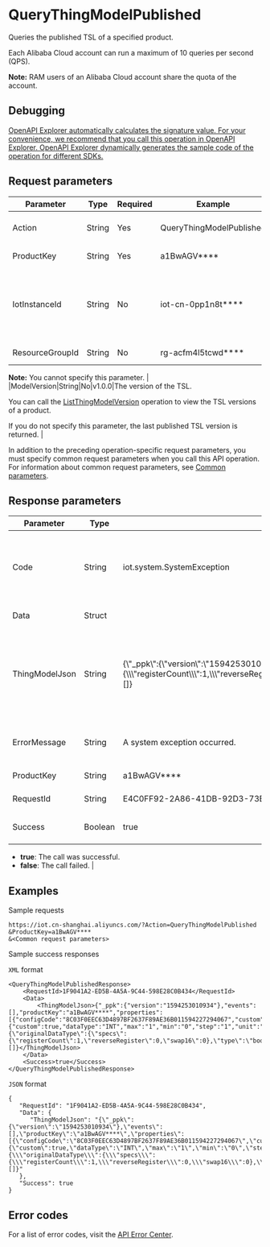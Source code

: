 # QueryThingModelPublished

Queries the published TSL of a specified product.

Each Alibaba Cloud account can run a maximum of 10 queries per second \(QPS\).

**Note:** RAM users of an Alibaba Cloud account share the quota of the account.

## Debugging

[OpenAPI Explorer automatically calculates the signature value. For your convenience, we recommend that you call this operation in OpenAPI Explorer. OpenAPI Explorer dynamically generates the sample code of the operation for different SDKs.](https://api.aliyun.com/#product=Iot&api=QueryThingModelPublished&type=RPC&version=2018-01-20)

## Request parameters

|Parameter|Type|Required|Example|Description|
|---------|----|--------|-------|-----------|
|Action|String|Yes|QueryThingModelPublished|The operation that you want to perform. Set the value to QueryThingModelPublished. |
|ProductKey|String|Yes|a1BwAGV\*\*\*\*|The ProductKey of the product. |
|IotInstanceId|String|No|iot-cn-0pp1n8t\*\*\*\*|The ID of the instance. The ID of the instance. This parameter is not required for public instances. However, the parameter is required for the instances that you have purchased. |
|ResourceGroupId|String|No|rg-acfm4l5tcwd\*\*\*\*|The ID of the resource group.

**Note:** You cannot specify this parameter. |
|ModelVersion|String|No|v1.0.0|The version of the TSL.

You can call the [ListThingModelVersion](~~150318~~) operation to view the TSL versions of a product.

If you do not specify this parameter, the last published TSL version is returned. |

In addition to the preceding operation-specific request parameters, you must specify common request parameters when you call this API operation. For information about common request parameters, see [Common parameters](~~30561~~).

## Response parameters

|Parameter|Type|Example|Description|
|---------|----|-------|-----------|
|Code|String|iot.system.SystemException|The error code returned if the call fails. For more information about error codes, see [Error codes](~~87387~~). |
|Data|Struct| |The returned data. |
|ThingModelJson|String|\{\\"\_ppk\\":\{\\"version\\":\\"1594253010934\\"\},\\"events\\":\[\],\\"productKey\\":\\"a1BwAGV\*\*\*\*\\",\\"properties\\":\[\{\\"configCode\\":\\"8C03F0EEC63D4897BF2637F89AE36B011594227294067\\",\\"custom\\":true,\\"customFlag\\":true,\\"dataSpecs\\":\{\\"custom\\":true,\\"dataType\\":\\"INT\\",\\"max\\":\\"1\\",\\"min\\":\\"0\\",\\"step\\":\\"1\\",\\"unit\\":\\"ppb\\"\},\\"dataType\\":\\"INT\\",\\"description\\":\\"1\\",\\"extendConfig\\":\\"\{\\\\\\"originalDataType\\\\\\":\{\\\\\\"specs\\\\\\":\{\\\\\\"registerCount\\\\\\":1,\\\\\\"reverseRegister\\\\\\":0,\\\\\\"swap16\\\\\\":0\},\\\\\\"type\\\\\\":\\\\\\"bool\\\\\\"\},\\\\\\"identifier\\\\\\":\\\\\\"WakeUpData\\\\\\",\\\\\\"registerAddress\\\\\\":\\\\\\"0x04\\\\\\",\\\\\\"scaling\\\\\\":1,\\\\\\"writeFunctionCode\\\\\\":0,\\\\\\"operateType\\\\\\":\\\\\\"inputStatus\\\\\\",\\\\\\"pollingTime\\\\\\":1000,\\\\\\"trigger\\\\\\":1\}\\",\\"identifier\\":\\"WakeUpData\\",\\"name\\":\\"WakeUpData\\",\\"productKey\\":\\"a114xeJGj2p\\",\\"required\\":false,\\"rwFlag\\":\\"READ\_ONLY\\",\\"std\\":false\}\],\\"services\\":\[\]\}|The TSL features. For more information about the data format of the ThingModelJson parameter, see [Data structure of ThingModelJson](~~150457~~). |
|ErrorMessage|String|A system exception occurred.|The error message returned if the call fails. |
|ProductKey|String|a1BwAGV\*\*\*\*|The ProductKey of the product. |
|RequestId|String|E4C0FF92-2A86-41DB-92D3-73B60310D25E|The ID of the request. |
|Success|Boolean|true|Indicates whether the call is successful.

-   **true**: The call was successful.
-   **false**: The call failed. |

## Examples

Sample requests

```
https://iot.cn-shanghai.aliyuncs.com/?Action=QueryThingModelPublished
&ProductKey=a1BwAGV****
&<Common request parameters>
```

Sample success responses

`XML` format

```
<QueryThingModelPublishedResponse>
    <RequestId>1F9041A2-ED5B-4A5A-9C44-598E28C0B434</RequestId>
    <Data>
        <ThingModelJson>{"_ppk":{"version":"1594253010934"},"events":[],"productKey":"a1BwAGV****","properties":[{"configCode":"8C03F0EEC63D4897BF2637F89AE36B011594227294067","custom":true,"customFlag":true,"dataSpecs":{"custom":true,"dataType":"INT","max":"1","min":"0","step":"1","unit":"ppb"},"dataType":"INT","description":"1","extendConfig":"{\"originalDataType\":{\"specs\":{\"registerCount\":1,\"reverseRegister\":0,\"swap16\":0},\"type\":\"bool\"},\"identifier\":\"WakeUpData\",\"registerAddress\":\"0x04\",\"scaling\":1,\"writeFunctionCode\":0,\"operateType\":\"inputStatus\",\"pollingTime\":1000,\"trigger\":1}","identifier":"WakeUpData","name":"WakeUpData","productKey":"a114xeJ****","required":false,"rwFlag":"READ_ONLY","std":false}],"services":[]}</ThingModelJson>
    </Data>
    <Success>true</Success>
</QueryThingModelPublishedResponse>
```

`JSON` format

```
{
   "RequestId": "1F9041A2-ED5B-4A5A-9C44-598E28C0B434",
   "Data": {
      "ThingModelJson": "{\"_ppk\":{\"version\":\"1594253010934\"},\"events\":[],\"productKey\":\"a1BwAGV****\",\"properties\":[{\"configCode\":\"8C03F0EEC63D4897BF2637F89AE36B011594227294067\",\"custom\":true,\"customFlag\":true,\"dataSpecs\":{\"custom\":true,\"dataType\":\"INT\",\"max\":\"1\",\"min\":\"0\",\"step\":\"1\",\"unit\":\"ppb\"},\"dataType\":\"INT\",\"description\":\"1\",\"extendConfig\":\"{\\\"originalDataType\\\":{\\\"specs\\\":{\\\"registerCount\\\":1,\\\"reverseRegister\\\":0,\\\"swap16\\\":0},\\\"type\\\":\\\"bool\\\"},\\\"identifier\\\":\\\"WakeUpData\\\",\\\"registerAddress\\\":\\\"0x04\\\",\\\"scaling\\\":1,\\\"writeFunctionCode\\\":0,\\\"operateType\\\":\\\"inputStatus\\\",\\\"pollingTime\\\":1000,\\\"trigger\\\":1}\",\"identifier\":\"WakeUpData\",\"name\":\"WakeUpData\",\"productKey\":\"a114xeJGj2p\",\"required\":false,\"rwFlag\":\"READ_ONLY\",\"std\":false}],\"services\":[]}"
   },
   "Success": true
}
```

## Error codes

For a list of error codes, visit the [API Error Center](https://error-center.alibabacloud.com/status/product/Iot).

